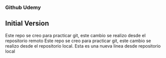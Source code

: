 ### Github Udemy

## Initial Version

Este repo se creo para practicar git, este cambio se realizo desde el repositorio remoto
Este repo se creo para practicar git, este cambio se realizo desde el repositorio local.
Esta es una nueva linea desde repositorio local
